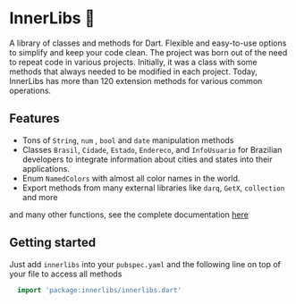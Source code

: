  
# InnerLibs 🦞


A library of classes and methods for Dart. Flexible and easy-to-use options to simplify and keep your code clean.
The project was born out of the need to repeat code in various projects. Initially, it was a class with some methods that always needed to be modified in each project. Today, InnerLibs has more than 120 extension methods for various common operations.
 


## Features

- Tons of `String`, `num` , `bool` and `date` manipulation methods
- Classes `Brasil`, `Cidade`, `Estado`, `Endereco`, and `InfoUsuario` for Brazilian developers to integrate information about cities and states into their applications.
- Enum `NamedColors` with almost all color names in the world.
- Export methods from many external libraries like `darq`, `GetX`, `collection` and more


and many other functions, see the complete documentation [here](http://zonaro.github.io/innerlibs_dart)

## Getting started

Just add `innerlibs` into your `pubspec.yaml`  and the following line on top of your file to access all methods

```dart
  import 'package:innerlibs/innerlibs.dart'
```
 


